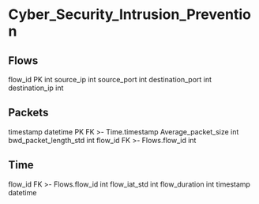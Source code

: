# Cyber_Security_Intrusion_Prevention

Flows
-
flow_id PK int
source_ip int
source_port int
destination_port int
destination_ip int

Packets 
-
timestamp datetime PK FK >- Time.timestamp
Average_packet_size int
bwd_packet_length_std int
flow_id FK >- Flows.flow_id int

Time
-
flow_id FK >- Flows.flow_id int
flow_iat_std int
flow_duration int
timestamp  datetime
